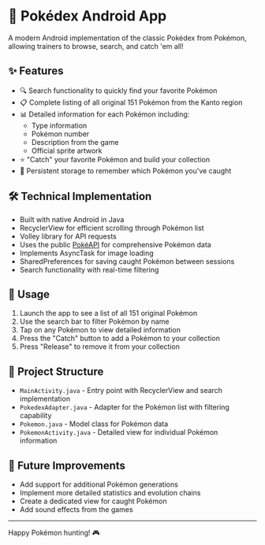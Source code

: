 # 📱 Pokédex Android App

A modern Android implementation of the classic Pokédex from Pokémon, allowing trainers to browse, search, and catch 'em all!

## ✨ Features

- 🔍 Search functionality to quickly find your favorite Pokémon
- 📋 Complete listing of all original 151 Pokémon from the Kanto region
- 📊 Detailed information for each Pokémon including:
  - Type information
  - Pokémon number
  - Description from the game
  - Official sprite artwork
- ⭐ "Catch" your favorite Pokémon and build your collection
- 💾 Persistent storage to remember which Pokémon you've caught

## 🛠️ Technical Implementation

- Built with native Android in Java
- RecyclerView for efficient scrolling through Pokémon list
- Volley library for API requests
- Uses the public [PokéAPI](https://pokeapi.co/) for comprehensive Pokémon data
- Implements AsyncTask for image loading
- SharedPreferences for saving caught Pokémon between sessions
- Search functionality with real-time filtering

## 📲 Usage

1. Launch the app to see a list of all 151 original Pokémon
2. Use the search bar to filter Pokémon by name
3. Tap on any Pokémon to view detailed information
4. Press the "Catch" button to add a Pokémon to your collection
5. Press "Release" to remove it from your collection

## 🧩 Project Structure

- `MainActivity.java` - Entry point with RecyclerView and search implementation
- `PokedexAdapter.java` - Adapter for the Pokémon list with filtering capability
- `Pokemon.java` - Model class for Pokémon data
- `PokemonActivity.java` - Detailed view for individual Pokémon information

## 🔄 Future Improvements

- Add support for additional Pokémon generations
- Implement more detailed statistics and evolution chains
- Create a dedicated view for caught Pokémon
- Add sound effects from the games

---

Happy Pokémon hunting! 🎮
